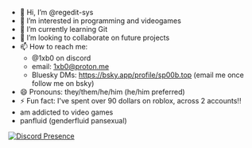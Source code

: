 - 👋 Hi, I’m @regedit-sys
- 👀 I’m interested in programming and videogames
- 🌱 I’m currently learning Git
- 💞️ I’m looking to collaborate on future projects
- 📫 How to reach me:
  - @1xb0 on discord
  - email: 1xb0@proton.me
  - Bluesky DMs: https://bsky.app/profile/sp00b.top (email me once follow me on bsky)
- 😄 Pronouns: they/them/he/him (he/him preferred)
- ⚡ Fun fact: I've spent over 90 dollars on roblox, across 2 accounts!!
- am addicted to video games
- panfluid (genderfluid pansexual)


[![Discord Presence](https://lanyard.cnrad.dev/api/1256346054711050385)](https://discord.com/users/1256346054711050385)

<!---
regedit-sys/regedit-sys is a ✨ special ✨ repository because its `README.md` (this file) appears on your GitHub profile.
You can click the Preview link to take a look at your changes.
--->

